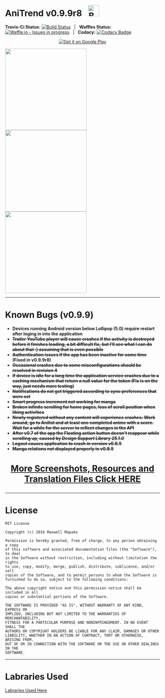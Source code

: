 # __AniTrend v0.9.9r8__ &nbsp; <a href='https://ko-fi.com/A3772XCL' target='_blank'><img height='36' style='border:0px;height:36px;' src='https://az743702.vo.msecnd.net/cdn/kofi5.png?v=0' border='0' alt='Buy Me a Coffee at ko-fi.com' /></a>

__Travis-Ci Status:__ [![Build Status](https://travis-ci.org/wax911/anitrend-app.svg?branch=hotfix%2Flist_browse)](https://travis-ci.org/wax911/anitrend-app) &nbsp; | &nbsp; __Waffles Status:__ [![Waffle.io - Issues in progress](https://badge.waffle.io/wax911/anitrend-app.svg?label=in%20progress&title=In%20Progress)](http://waffle.io/wax911/anitrend-app) &nbsp; | &nbsp; __Codacy:__ [![Codacy Badge](https://api.codacy.com/project/badge/Grade/c678d2333509460aa25c00833514f1f2)](https://www.codacy.com/app/wax911/anitrend-app?utm_source=github.com&amp;utm_medium=referral&amp;utm_content=wax911/anitrend-app&amp;utm_campaign=Badge_Grade)


<p align="center"><a href='https://play.google.com/store/apps/details?id=com.mxt.anitrend&pcampaignid=MKT-Other-global-all-co-prtnr-py-PartBadge-Mar2515-1'><img alt='Get it on Google Play' src='https://play.google.com/intl/en_us/badges/images/generic/en_badge_web_generic.png'/></a></p>

<img src="https://github.com/wax911/AniTrend/raw/master/screenshots/Nexus4/device-2017-03-12-132055.png" width=265/> <img src="https://github.com/wax911/AniTrend/raw/master/screenshots/Nexus4/device-2017-03-12-132113.png" width=265/> <img src="https://github.com/wax911/AniTrend/raw/master/screenshots/Nexus4/device-2017-03-12-132128.png" width=265/>
___
# __Known Bugs (v0.9.9)__
- __Devices running Android version below Lollipop (5.0) require restart after loging in into the application__
- __~~Trailer YouTube player will cause crashes if the activity is destroyed before it finishes loading, a bit difficult fix, but I'll see what I can do about that :) assuming that is even possible~~__
- __~~Authentication issues if the app has been inactive for some time~~ (Fixed in v0.9.9r8)__
- __~~Occasional crashes due to some misconfigurations should be resolved in revision 4~~__
- __~~If device is idle for a long time the application service crashes due to a caching mechanism that return a null value for the token (Fix is on the way, just needs more testing)~~__
- __~~Notifications do not get triggered according to sync preferences that were set~~__
- __~~Smart progress increment not working for manga~~__
- __~~Broken infinite scrolling for home pages, loss of scroll position when liking activities~~__
- __~~Newly registered without any content will experience crashes: Work around, go to Anilist and at least one completed anime with a score. Wait for a while for the server to reflect changes in the API~~__
- __~~After v0.7 of the app the Floating action button doesn't reappear while scrolling up, caused by *Design Support Library 25.1.0*~~__
- __~~Logout causes application to crash in version v0.8.5~~__
- __~~Manga relations not displayed properly in v0.8.5~~__

# __<p align="center"><a href="https://github.com/wax911/AniTrend">More Screenshots, Resources and Translation Files Click HERE</a></p>__

___
# __License__
```
MIT License

Copyright (c) 2016 Maxwell Mapako

Permission is hereby granted, free of charge, to any person obtaining a copy
of this software and associated documentation files (the "Software"), to deal
in the Software without restriction, including without limitation the rights
to use, copy, modify, merge, publish, distribute, sublicense, and/or sell
copies of the Software, and to permit persons to whom the Software is
furnished to do so, subject to the following conditions:

The above copyright notice and this permission notice shall be included in all
copies or substantial portions of the Software.

THE SOFTWARE IS PROVIDED "AS IS", WITHOUT WARRANTY OF ANY KIND, EXPRESS OR
IMPLIED, INCLUDING BUT NOT LIMITED TO THE WARRANTIES OF MERCHANTABILITY,
FITNESS FOR A PARTICULAR PURPOSE AND NONINFRINGEMENT. IN NO EVENT SHALL THE
AUTHORS OR COPYRIGHT HOLDERS BE LIABLE FOR ANY CLAIM, DAMAGES OR OTHER
LIABILITY, WHETHER IN AN ACTION OF CONTRACT, TORT OR OTHERWISE, ARISING FROM,
OUT OF OR IN CONNECTION WITH THE SOFTWARE OR THE USE OR OTHER DEALINGS IN THE
SOFTWARE.
```

 ___
 # __Labraries Used__
 [Labraries Used Here](https://github.com/wax911/AniTrendApp/blob/master/app/src/main/assets/libs/libraries.json)
